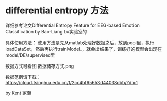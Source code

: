 # differential entropy 方法
详细参考论文Differential Entropy Feature for EEG-based Emotion Classification by Bao-Liang Lu实验室的

具体使用方法：
使用方法是先从matlab处理好数据之后，放到pool里，执行loadDataSet，然后再执行trainModel_，就会出结果了，训练好的模型会出现在model/DE/supervised里

数据方式可看图 数据储存方式.png


数据范例请下载：
https://cloud.tsinghua.edu.cn/f/2cc4bf65653d44038dbb/?dl=1

by Kent 家瀚
